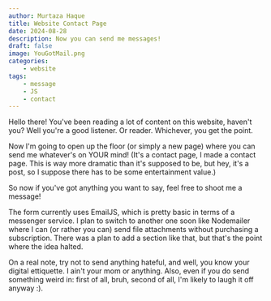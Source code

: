 ```yaml
---
author: Murtaza Haque
title: Website Contact Page
date: 2024-08-28
description: Now you can send me messages!
draft: false
image: YouGotMail.png
categories: 
    - website
tags: 
    - message
    - JS
    - contact
---
```


Hello there! You've been reading a lot of content on this website, haven't you? Well you're a good listener. Or reader. Whichever, you get the point.

Now I'm going to open up the floor (or simply a new page) where you can send me whatever's on YOUR mind! (It's a contact page, I made a contact page. This is way more dramatic than it's supposed to be, but hey, it's a post, so I suppose there has to be some entertainment value.)

So now if you've got anything you want to say, feel free to shoot me a message! 

The form currently uses EmailJS, which is pretty basic in terms of a messenger service. I plan to switch to another one soon like Nodemailer where I can (or rather you can) send file attachments without purchasing a subscription. There was a plan to add a section like that, but that's the point where the idea halted. 

On a real note, try not to send anything hateful, and well, you know your digital ettiquette. I ain't your mom or anything. Also, even if you do send something weird in: first of all, bruh, second of all, I'm likely to laugh it off anyway :).
